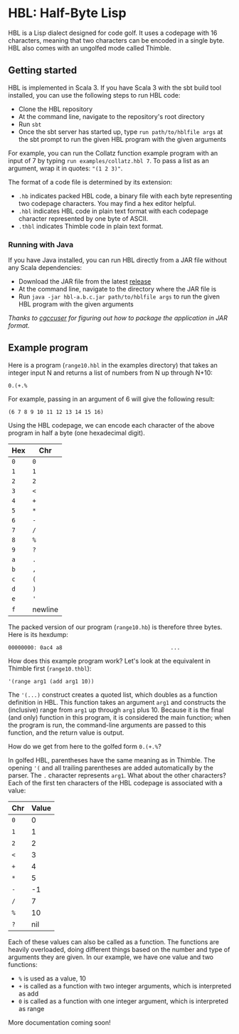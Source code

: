 # HBL: Half-Byte Lisp

HBL is a Lisp dialect designed for code golf. It uses a codepage with 16 characters, meaning that two characters can be encoded in a single byte. HBL also comes with an ungolfed mode called Thimble.

## Getting started

HBL is implemented in Scala 3. If you have Scala 3 with the sbt build tool installed, you can use the following steps to run HBL code:

- Clone the HBL repository
- At the command line, navigate to the repository's root directory
- Run `sbt`
- Once the sbt server has started up, type `run path/to/hblfile args` at the sbt prompt to run the given HBL program with the given arguments

For example, you can run the Collatz function example program with an input of 7 by typing `run examples/collatz.hbl 7`. To pass a list as an argument, wrap it in quotes: `"(1 2 3)"`.

The format of a code file is determined by its extension:

- `.hb` indicates packed HBL code, a binary file with each byte representing two codepage characters. You may find a hex editor helpful.
- `.hbl` indicates HBL code in plain text format with each codepage character represented by one byte of ASCII.
- `.thbl` indicates Thimble code in plain text format.

### Running with Java

If you have Java installed, you can run HBL directly from a JAR file without any Scala dependencies:

- Download the JAR file from the latest [release](https://github.com/dloscutoff/hbl/releases)
- At the command line, navigate to the directory where the JAR file is
- Run `java -jar hbl-a.b.c.jar path/to/hblfile args` to run the given HBL program with the given arguments

*Thanks to [cgccuser](https://github.com/cgccuser) for figuring out how to package the application in JAR format.*

## Example program

Here is a program (`range10.hbl` in the examples directory) that takes an integer input N and returns a list of numbers from N up through N+10:

    0.(+.%

For example, passing in an argument of 6 will give the following result:

    (6 7 8 9 10 11 12 13 14 15 16)

Using the HBL codepage, we can encode each character of the above program in half a byte (one hexadecimal digit).

| Hex | Chr |
| --- | --- |
| `0` | `0` |
| `1` | `1` |
| `2` | `2` |
| `3` | `<` |
| `4` | `+` |
| `5` | `*` |
| `6` | `-` |
| `7` | `/` |
| `8` | `%` |
| `9` | `?` |
| `a` | `.` |
| `b` | `,` |
| `c` | `(` |
| `d` | `)` |
| `e` | `'` |
| `f` | newline |

The packed version of our program (`range10.hb`) is therefore three bytes. Here is its hexdump:

    00000000: 0ac4 a8                                  ...

How does this example program work? Let's look at the equivalent in Thimble first (`range10.thbl`):

    '(range arg1 (add arg1 10))

The `'(...)` construct creates a quoted list, which doubles as a function definition in HBL. This function takes an argument `arg1` and constructs the (inclusive) range from `arg1` up through `arg1` plus 10. Because it is the final (and only) function in this program, it is considered the main function; when the program is run, the command-line arguments are passed to this function, and the return value is output.

How do we get from here to the golfed form `0.(+.%`?

In golfed HBL, parentheses have the same meaning as in Thimble. The opening `'(` and all trailing parentheses are added automatically by the parser. The `.` character represents `arg1`. What about the other characters? Each of the first ten characters of the HBL codepage is associated with a value:

| Chr | Value |
| --- | ----- |
| `0` | 0 |
| `1` | 1 |
| `2` | 2 |
| `<` | 3 |
| `+` | 4 |
| `*` | 5 |
| `-` | -1 |
| `/` | 7 |
| `%` | 10 |
| `?` | nil |

Each of these values can also be called as a function. The functions are heavily overloaded, doing different things based on the number and type of arguments they are given. In our example, we have one value and two functions:

- `%` is used as a value, 10
- `+` is called as a function with two integer arguments, which is interpreted as add
- `0` is called as a function with one integer argument, which is interpreted as range

More documentation coming soon!
